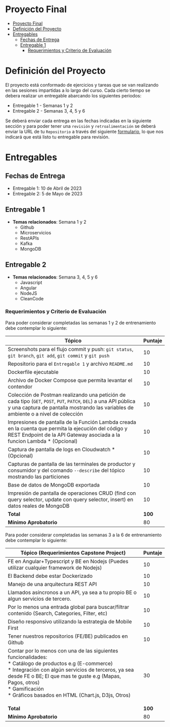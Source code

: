 # Proyecto Final
- [Proyecto Final](#proyecto-final)
- [Definición del Proyecto](#definici%C3%B3n-del-proyecto)
- [Entregables](#entregables)
    - [Fechas de Entrega](#fechas-de-entrega)
    - [Entregable 1](#entregable-1)
        - [Requerimientos y Criterio de Evaluación](#requerimientos-y-criterio-de-evaluaci%C3%B3n)

# Definición del Proyecto
El proyecto está conformado de ejercicios y tareas que se van realizando en las sesiones impartidas a lo largo del curso. Cada cierto tiempo se debera realizar un entregable abarcando los siguientes periodos:
  - Entregable 1 - Semanas 1 y 2
  - Entregable 2 - Semanas 3, 4, 5 y 6

Se deberá enviar cada entrega en las fechas indicadas en la siguiente sección y para poder tener una `revisión` y `retroalimentación` se deberá enviar la URL de tu `Repositorio` a través del siguiente [formulario](https://forms.gle/rR2bwkKoPpUndnvy6), lo que nos indicará que está listo tu entregable para revisión.

# Entregables
## Fechas de Entrega
 - Entregable 1: 10 de Abril de 2023
 - Entregable 2: 5 de Mayo de 2023

## Entregable 1

- **Temas relacionados**: Semana 1 y 2
  - Github
  - Microservicios
  - RestAPIs
  - Kafka
  - MongoDB

## Entregable 2

- **Temas relacionados**: Semana 3, 4, 5 y 6
  - Javascript
  - Angular
  - NodeJS
  - CleanCode

### Requerimientos y Criterio de Evaluación
Para poder considerar completadas las semanas 1 y 2 de entrenamiento debe contemplar lo siguiente:

| **Tópico**                                                                                                                          | **Puntaje** |
|-------------------------------------------------------------------------------------------------------------------------------------|-------------|
| Screenshots para el flujo commit y push: `git status`, `git branch`, `git add`, `git commit` y `git push`                           | 10          |
| Repositorio para el `Entregable 1`                                   y archivo `README.md`                                          | 10          |
| Dockerfile ejecutable                                                                                                               | 10          |
| Archivo de Docker Compose que permita levantar el contendor                                                                         | 10          |
| Colección de Postman realizando una petición de cada tipo (`GET`, `POST`, `PUT`, `PATCH`, `DEL`) a una API pública y una captura de pantalla mostrando las variables de ambiente o a nivel de colección                                                                                                                             | 10          |
| Impresiones de pantalla de la Función Lambda creada en la cuenta que permita la ejecución del código y REST Endpoint de la API Gateway asociada a la funcion Lambda * (Opcional)                                                                                                                                | 10          |
| Captura de pantalla de logs en Cloudwatch * (Opcional)                                                                                          | 10          |
| Capturas de pantalla de las terminales de productor y consumidor y del comando `--describe` del tópico mostrando las particiones    | 10          |
| Base de datos de MongoDB exportada                                                                                                  | 10          |
| Impresión de pantalla de operaciones CRUD (find con query selector, update con query selector, insert) en datos reales de MongoDB   | 10          |
| **Total**                                                                                                                           | **100**     |
| **Mínimo Aprobatorio**                                                                                                              | 80          |

Para poder considerar completadas las semanas 3 a la 6 de entrenamiento debe contemplar lo siguiente:

| **Tópico** (Requerimientos Capstone Project)                                                                                        | **Puntaje** |
|-------------------------------------------------------------------------------------------------------------------------------------|-------------|
| FE en Angular+Typescript y BE en Nodejs (Puedes utilizar cualquier framework de Nodejs)                                             | 10          |
| El Backend debe estar Dockerizado                                                                                                   | 10          |
| Manejo de una arquitectura REST API                                                                                                 | 10          |
| Llamados asíncronos a un API, ya sea a tu propio BE o algun servicios de tercero.                                                   | 10          |
| Por lo menos una entrada global para buscar/filtrar contenido (Search, Categories, Filter, etc)                                     | 10          |
| Diseño responsivo utilizando la estrategia de Mobile First                                                                          | 10          |
| Tener nuestros repositorios (FE/BE) publicados en Github                                                                            | 10          |
| Contar por lo menos con una de las siguientes funcionalidades: <br> * Catálogo de productos e.g (E-commerce) <br> * Integración con algún servicios de terceros, ya sea desde FE o BE; El que mas te guste e.g (Mapas, Pagos, otros) <br> * Gamificación <br> * Gráficos basados en HTML (Chart.js, D3js, Otros) </p>                                | 30          |
| **Total**                                                                                                                           | **100**     |
| **Mínimo Aprobatorio**                                                                                                              | 80          |

